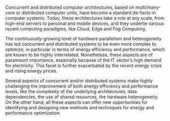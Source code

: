 Concurrent and distributed computer architectures, based on multi/many-core or distributed computer units, have become a standard de-facto in computer systems. Today, these architectures take a role at any scale, from high-end servers to personal and mobile devices, and they underlie various recent computing paradigms, like Cloud, Edge and Fog Computing.

The continuously-growing level of hardware parallelism and heterogeneity has led concurrent and distributed systems to be even more complex to optimize, in particular in terms of energy efficiency and performance, which are known to be highly interrelated. Nonetheless, these aspects are of paramount importance, especially because of the IT sector’s high demand for electricity. This facet is further exacerbated by the recent energy crisis and rising energy prices.

Several aspects of concurrent and/or distributed systems make highly challenging the improvement of both energy efficiency and performance levels, like the complexity of the underlying architectures, data dependencies, the use of shared resources, the hardware heterogeneity. On the other hand, all these aspects can offer new opportunities for identifying and designing new methods and techniques for energy and performance optimization.
